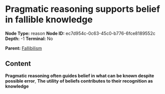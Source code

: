 # Pragmatic reasoning supports belief in fallible knowledge

**Node Type:** reason
**Node ID:** ec7d954c-0c63-45c0-b776-6fce8189552c
**Depth:** -1
**Terminal:** No

**Parent:** [Fallibilism](fallibilism.md)

## Content

**Pragmatic reasoning often guides belief in what can be known despite possible error**, **The utility of beliefs contributes to their recognition as knowledge**
